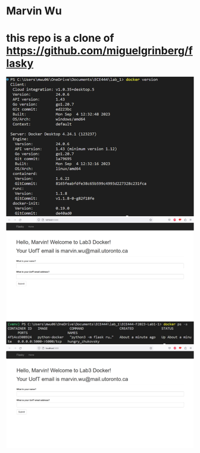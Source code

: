 # Marvin Wu
# this repo is a clone of https://github.com/miguelgrinberg/flasky
![q2](q2.png)
![q3](q3.png)
![q4-1](q4-1.png)
![q4-2](q4-2.png)